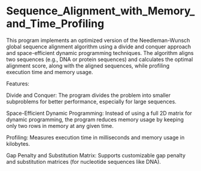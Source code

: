 # Sequence_Alignment_with_Memory_and_Time_Profiling

This program implements an optimized version of the Needleman-Wunsch global sequence alignment algorithm using a divide and conquer approach and space-efficient dynamic programming techniques. The algorithm aligns two sequences (e.g., DNA or protein sequences) and calculates the optimal alignment score, along with the aligned sequences, while profiling execution time and memory usage.

Features:

Divide and Conquer: The program divides the problem into smaller subproblems for better performance, especially for large sequences.

Space-Efficient Dynamic Programming: Instead of using a full 2D matrix for dynamic programming, the program reduces memory usage by keeping only two rows in memory at any given time.

Profiling: Measures execution time in milliseconds and memory usage in kilobytes.

Gap Penalty and Substitution Matrix: Supports customizable gap penalty and substitution matrices (for nucleotide sequences like DNA).
